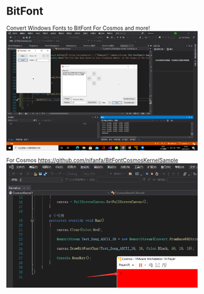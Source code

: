 # BitFont
Convert Windows Fonts to BitFont For Cosmos and more!  
![image](https://github.com/nifanfa/BitFont/blob/master/QQ%E6%88%AA%E5%9B%BE20210411133254.png)

For Cosmos https://github.com/nifanfa/BitFontCosmosKernelSample  
![image](https://github.com/nifanfa/BitFont/blob/master/QQ%E6%88%AA%E5%9B%BE20210411001952.png)
